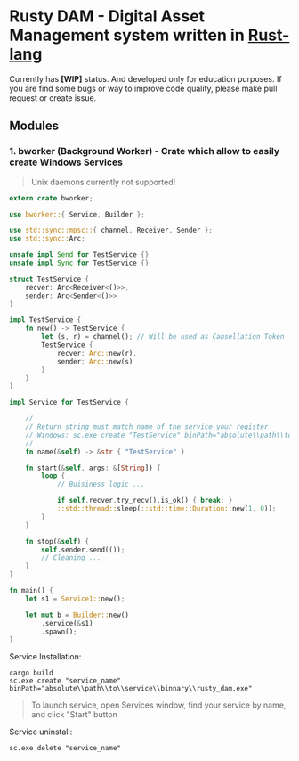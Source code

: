 # Rusty DAM - Digital Asset Management system written in [Rust-lang]

Currently has **[WIP]** status. And developed only for education purposes.
If you are find some bugs or way to improve code quality, please make pull request or create issue.

## Modules 

### 1. bworker (Background Worker) - Crate which allow to easily create Windows Services

> Unix daemons currently not supported!

```rust
extern crate bworker;

use bworker::{ Service, Builder };

use std::sync::mpsc::{ channel, Receiver, Sender };
use std::sync::Arc;

unsafe impl Send for TestService {}
unsafe impl Sync for TestService {}

struct TestService {
    recver: Arc<Receiver<()>>,
    sender: Arc<Sender<()>>
}

impl TestService {
    fn new() -> TestService {
        let (s, r) = channel(); // Will be used as Cansellation Token
        TestService {
            recver: Arc::new(r),
            sender: Arc::new(s)
        }
    }
}

impl Service for TestService {

    //
    // Return string must match name of the service your register
    // Windows: sc.exe create "TestService" binPath="absolute\\path\\to\\service\\binnary\\rusty_dam.exe"
    // 
    fn name(&self) -> &str { "TestService" }

    fn start(&self, args: &[String]) {
        loop { 
            // Buisiness logic ...

            if self.recver.try_recv().is_ok() { break; }
            ::std::thread::sleep(::std::time::Duration::new(1, 0));
        }
    }

    fn stop(&self) {
        self.sender.send(());
        // Cleaning ...
    }
}

fn main() {
    let s1 = Service1::new();

    let mut b = Builder::new()
        .service(&s1)
        .spawn();
}
```

Service Installation:

```
cargo build
sc.exe create "service_name" binPath="absolute\\path\\to\\service\\binnary\\rusty_dam.exe"
```

> To launch service, open Services window, find your service by name, and click "Start" button

Service uninstall:
```
sc.exe delete "service_name"
```

[Rust-lang]: https://www.rust-lang.org 

